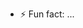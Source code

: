 
- ⚡ Fun fact: ...

<!---
Mrkiller128/Mrkiller128 is a ✨ special ✨ repository because its `README.md` (this file) appears on your GitHub profile.
You can click the Preview link to take a look at your changes.
--->
